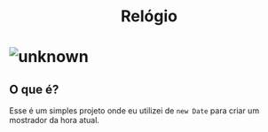 <h1 align="center">
    Relógio 
<h1>

![unknown](https://user-images.githubusercontent.com/93628044/165175492-7698d80a-edc4-46ee-b755-7b444feff873.png)

## O que é?

Esse é um simples projeto onde eu utilizei de `new Date` para  criar um mostrador da hora atual.